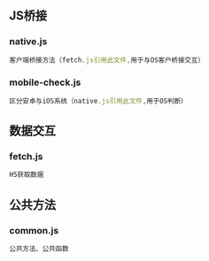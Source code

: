 ## JS桥接
### native.js 
```javascript
客户端桥接方法（fetch.js引用此文件,用于与OS客户桥接交互）
```
### mobile-check.js
```javascript
区分安卓与iOS系统（native.js引用此文件,用于OS判断）
```
## 数据交互
### fetch.js 
```javascript
H5获取数据
```
## 公共方法
### common.js
```javascript
公共方法、公共函数
```
